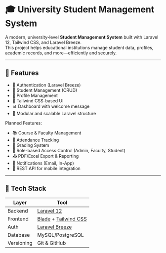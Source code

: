 # 🎓 University Student Management System

A modern, university-level **Student Management System** built with Laravel 12, Tailwind CSS, and Laravel Breeze.  
This project helps educational institutions manage student data, profiles, academic records, and more—efficiently and securely.

---

## 🚀 Features

- 🔐 Authentication (Laravel Breeze)
- 👤 Student Management (CRUD)
- 📝 Profile Management
- 🎨 Tailwind CSS-based UI
- 📊 Dashboard with welcome message
- 📂 Modular and scalable Laravel structure

Planned Features:
- 📚 Course & Faculty Management
- 📅 Attendance Tracking
- 🧮 Grading System
- 👮 Role-based Access Control (Admin, Faculty, Student)
- 📤 PDF/Excel Export & Reporting
- 📩 Notifications (Email, In-App)
- 📱 REST API for mobile integration

---

## 🧰 Tech Stack

| Layer      | Tool                          |
|------------|-------------------------------|
| Backend    | [Laravel 12](https://laravel.com/) |
| Frontend   | [Blade](https://laravel.com/docs/blade) + [Tailwind CSS](https://tailwindcss.com) |
| Auth       | [Laravel Breeze](https://laravel.com/docs/starter-kits#laravel-breeze) |
| Database   | MySQL/PostgreSQL               |
| Versioning | Git & GitHub                  |

